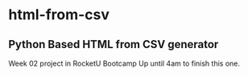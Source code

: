html-from-csv
=============

Python Based HTML from CSV generator
------------------------------------

Week 02 project in RocketU Bootcamp
Up until 4am to finish this one.


